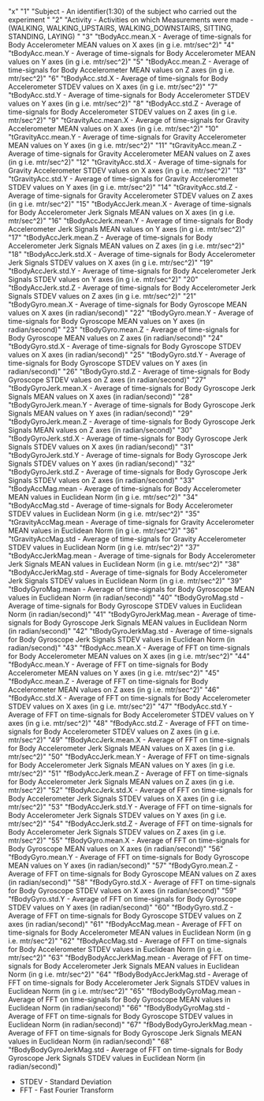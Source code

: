 "x"
"1" "Subject - An identifier(1:30) of the subject who carried out the experiment "
"2" "Activity - Activities on which Measurements were made - (WALKING, WALKING_UPSTAIRS, WALKING_DOWNSTAIRS, SITTING, STANDING, LAYING) "
"3" "tBodyAcc.mean.X - Average of time-signals for Body Accelerometer MEAN values on X axes (in g i.e. mtr/sec^2)"
"4" "tBodyAcc.mean.Y - Average of time-signals for Body Accelerometer MEAN values on Y axes (in g i.e. mtr/sec^2)"
"5" "tBodyAcc.mean.Z - Average of time-signals for Body Accelerometer MEAN values on Z axes (in g i.e. mtr/sec^2)"
"6" "tBodyAcc.std.X - Average of time-signals for Body Accelerometer STDEV values on X axes (in g i.e. mtr/sec^2)"
"7" "tBodyAcc.std.Y - Average of time-signals for Body Accelerometer STDEV values on Y axes (in g i.e. mtr/sec^2)"
"8" "tBodyAcc.std.Z - Average of time-signals for Body Accelerometer STDEV values on Z axes (in g i.e. mtr/sec^2)"
"9" "tGravityAcc.mean.X - Average of time-signals for Gravity Accelerometer MEAN values on X axes (in g i.e. mtr/sec^2)"
"10" "tGravityAcc.mean.Y - Average of time-signals for Gravity Accelerometer MEAN values on Y axes (in g i.e. mtr/sec^2)"
"11" "tGravityAcc.mean.Z - Average of time-signals for Gravity Accelerometer MEAN values on Z axes (in g i.e. mtr/sec^2)"
"12" "tGravityAcc.std.X - Average of time-signals for Gravity Accelerometer STDEV values on X axes (in g i.e. mtr/sec^2)"
"13" "tGravityAcc.std.Y - Average of time-signals for Gravity Accelerometer STDEV values on Y axes (in g i.e. mtr/sec^2)"
"14" "tGravityAcc.std.Z - Average of time-signals for Gravity Accelerometer STDEV values on Z axes (in g i.e. mtr/sec^2)"
"15" "tBodyAccJerk.mean.X - Average of time-signals for Body Accelerometer Jerk Signals MEAN values on X axes (in g i.e. mtr/sec^2)"
"16" "tBodyAccJerk.mean.Y - Average of time-signals for Body Accelerometer Jerk Signals MEAN values on Y axes (in g i.e. mtr/sec^2)"
"17" "tBodyAccJerk.mean.Z - Average of time-signals for Body Accelerometer Jerk Signals MEAN values on Z axes (in g i.e. mtr/sec^2)"
"18" "tBodyAccJerk.std.X - Average of time-signals for Body Accelerometer Jerk Signals STDEV values on X axes (in g i.e. mtr/sec^2)"
"19" "tBodyAccJerk.std.Y - Average of time-signals for Body Accelerometer Jerk Signals STDEV values on Y axes (in g i.e. mtr/sec^2)"
"20" "tBodyAccJerk.std.Z - Average of time-signals for Body Accelerometer Jerk Signals STDEV values on Z axes (in g i.e. mtr/sec^2)"
"21" "tBodyGyro.mean.X - Average of time-signals for Body Gyroscope MEAN values on X axes (in radian/second)"
"22" "tBodyGyro.mean.Y - Average of time-signals for Body Gyroscope MEAN values on Y axes (in radian/second)"
"23" "tBodyGyro.mean.Z - Average of time-signals for Body Gyroscope MEAN values on Z axes (in radian/second)"
"24" "tBodyGyro.std.X - Average of time-signals for Body Gyroscope STDEV values on X axes (in radian/second)"
"25" "tBodyGyro.std.Y - Average of time-signals for Body Gyroscope STDEV values on Y axes (in radian/second)"
"26" "tBodyGyro.std.Z - Average of time-signals for Body Gyroscope STDEV values on Z axes (in radian/second)"
"27" "tBodyGyroJerk.mean.X - Average of time-signals for Body Gyroscope Jerk Signals MEAN values on X axes (in radian/second)"
"28" "tBodyGyroJerk.mean.Y - Average of time-signals for Body Gyroscope Jerk Signals MEAN values on Y axes (in radian/second)"
"29" "tBodyGyroJerk.mean.Z - Average of time-signals for Body Gyroscope Jerk Signals MEAN values on Z axes (in radian/second)"
"30" "tBodyGyroJerk.std.X - Average of time-signals for Body Gyroscope Jerk Signals STDEV values on X axes (in radian/second)"
"31" "tBodyGyroJerk.std.Y - Average of time-signals for Body Gyroscope Jerk Signals STDEV values on Y axes (in radian/second)"
"32" "tBodyGyroJerk.std.Z - Average of time-signals for Body Gyroscope Jerk Signals STDEV values on Z axes (in radian/second)"
"33" "tBodyAccMag.mean - Average of time-signals for Body Accelerometer MEAN values in Euclidean Norm (in g i.e. mtr/sec^2)"
"34" "tBodyAccMag.std - Average of time-signals for Body Accelerometer STDEV values in Euclidean Norm (in g i.e. mtr/sec^2)"
"35" "tGravityAccMag.mean - Average of time-signals for Gravity Accelerometer MEAN values in Euclidean Norm (in g i.e. mtr/sec^2)"
"36" "tGravityAccMag.std - Average of time-signals for Gravity Accelerometer STDEV values in Euclidean Norm (in g i.e. mtr/sec^2)"
"37" "tBodyAccJerkMag.mean - Average of time-signals for Body Accelerometer Jerk Signals MEAN values in Euclidean Norm (in g i.e. mtr/sec^2)"
"38" "tBodyAccJerkMag.std - Average of time-signals for Body Accelerometer Jerk Signals STDEV values in Euclidean Norm (in g i.e. mtr/sec^2)"
"39" "tBodyGyroMag.mean - Average of time-signals for Body Gyroscope MEAN values in Euclidean Norm (in radian/second)"
"40" "tBodyGyroMag.std - Average of time-signals for Body Gyroscope STDEV values in Euclidean Norm (in radian/second)"
"41" "tBodyGyroJerkMag.mean - Average of time-signals for Body Gyroscope Jerk Signals MEAN values in Euclidean Norm (in radian/second)"
"42" "tBodyGyroJerkMag.std - Average of time-signals for Body Gyroscope Jerk Signals STDEV values in Euclidean Norm (in radian/second)"
"43" "fBodyAcc.mean.X - Average of FFT on time-signals for Body Accelerometer MEAN values on X axes (in g i.e. mtr/sec^2)"
"44" "fBodyAcc.mean.Y - Average of FFT on time-signals for Body Accelerometer MEAN values on Y axes (in g i.e. mtr/sec^2)"
"45" "fBodyAcc.mean.Z - Average of FFT on time-signals for Body Accelerometer MEAN values on Z axes (in g i.e. mtr/sec^2)"
"46" "fBodyAcc.std.X - Average of FFT on time-signals for Body Accelerometer STDEV values on X axes (in g i.e. mtr/sec^2)"
"47" "fBodyAcc.std.Y - Average of FFT on time-signals for Body Accelerometer STDEV values on Y axes (in g i.e. mtr/sec^2)"
"48" "fBodyAcc.std.Z - Average of FFT on time-signals for Body Accelerometer STDEV values on Z axes (in g i.e. mtr/sec^2)"
"49" "fBodyAccJerk.mean.X - Average of FFT on time-signals for Body Accelerometer Jerk Signals MEAN values on X axes (in g i.e. mtr/sec^2)"
"50" "fBodyAccJerk.mean.Y - Average of FFT on time-signals for Body Accelerometer Jerk Signals MEAN values on Y axes (in g i.e. mtr/sec^2)"
"51" "fBodyAccJerk.mean.Z - Average of FFT on time-signals for Body Accelerometer Jerk Signals MEAN values on Z axes (in g i.e. mtr/sec^2)"
"52" "fBodyAccJerk.std.X - Average of FFT on time-signals for Body Accelerometer Jerk Signals STDEV values on X axes (in g i.e. mtr/sec^2)"
"53" "fBodyAccJerk.std.Y - Average of FFT on time-signals for Body Accelerometer Jerk Signals STDEV values on Y axes (in g i.e. mtr/sec^2)"
"54" "fBodyAccJerk.std.Z - Average of FFT on time-signals for Body Accelerometer Jerk Signals STDEV values on Z axes (in g i.e. mtr/sec^2)"
"55" "fBodyGyro.mean.X - Average of FFT on time-signals for Body Gyroscope MEAN values on X axes (in radian/second)"
"56" "fBodyGyro.mean.Y - Average of FFT on time-signals for Body Gyroscope MEAN values on Y axes (in radian/second)"
"57" "fBodyGyro.mean.Z - Average of FFT on time-signals for Body Gyroscope MEAN values on Z axes (in radian/second)"
"58" "fBodyGyro.std.X - Average of FFT on time-signals for Body Gyroscope STDEV values on X axes (in radian/second)"
"59" "fBodyGyro.std.Y - Average of FFT on time-signals for Body Gyroscope STDEV values on Y axes (in radian/second)"
"60" "fBodyGyro.std.Z - Average of FFT on time-signals for Body Gyroscope STDEV values on Z axes (in radian/second)"
"61" "fBodyAccMag.mean - Average of FFT on time-signals for Body Accelerometer MEAN values in Euclidean Norm (in g i.e. mtr/sec^2)"
"62" "fBodyAccMag.std - Average of FFT on time-signals for Body Accelerometer STDEV values in Euclidean Norm (in g i.e. mtr/sec^2)"
"63" "fBodyBodyAccJerkMag.mean - Average of FFT on time-signals for Body Accelerometer Jerk Signals MEAN values in Euclidean Norm (in g i.e. mtr/sec^2)"
"64" "fBodyBodyAccJerkMag.std - Average of FFT on time-signals for Body Accelerometer Jerk Signals STDEV values in Euclidean Norm (in g i.e. mtr/sec^2)"
"65" "fBodyBodyGyroMag.mean - Average of FFT on time-signals for Body Gyroscope MEAN values in Euclidean Norm (in radian/second)"
"66" "fBodyBodyGyroMag.std - Average of FFT on time-signals for Body Gyroscope STDEV values in Euclidean Norm (in radian/second)"
"67" "fBodyBodyGyroJerkMag.mean - Average of FFT on time-signals for Body Gyroscope Jerk Signals MEAN values in Euclidean Norm (in radian/second)"
"68" "fBodyBodyGyroJerkMag.std - Average of FFT on time-signals for Body Gyroscope Jerk Signals STDEV values in Euclidean Norm (in radian/second)"


* STDEV - Standard Deviation
* FFT - Fast Fourier Transform
